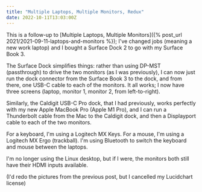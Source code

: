 ```yaml
---
title: "Multiple Laptops, Multiple Monitors, Redux"
date: 2022-10-11T13:03:00Z
---
```


This is a follow-up to [Multiple Laptops, Multiple Monitors]({% post_url 2021/2021-09-11-laptops-and-monitors %}); I've
changed jobs (meaning a new work laptop) and I bought a Surface Dock 2 to go with my Surface Book 3.

The Surface Dock simplifies things: rather than using DP-MST (passthrough) to drive the two monitors (as I was
previously), I can now just run the dock connector from the Surface Book 3 to the dock, and from there, one USB-C cable
to each of the monitors. It all works; I now have three screens (laptop, monitor 1, monitor 2, from left-to-right).

Similarly, the Caldigit USB-C Pro dock, that I had previously, works perfectly with my new Apple MacBook Pro (Apple M1
Pro), and I can run a Thunderbolt cable from the Mac to the Caldigit dock, and then a Displayport cable to each of the
two monitors.

For a keyboard, I'm using a Logitech MX Keys. For a mouse, I'm using a Logitech MX Ergo (trackball). I'm using Bluetooth
to switch the keyboard and mouse between the laptops.

I'm no longer using the Linux desktop, but if I were, the monitors both still have their HDMI inputs available.

(I'd redo the pictures from the previous post, but I cancelled my Lucidchart license)
